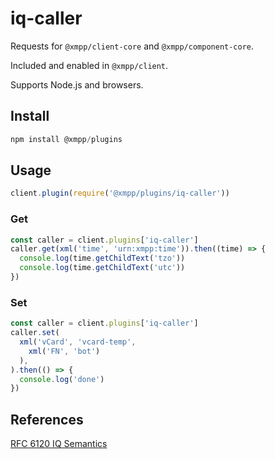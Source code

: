 # iq-caller

Requests for `@xmpp/client-core` and `@xmpp/component-core`.

Included and enabled in `@xmpp/client`.

Supports Node.js and browsers.

## Install

```js
npm install @xmpp/plugins
```

## Usage

```js
client.plugin(require('@xmpp/plugins/iq-caller'))
```

### Get

```js
const caller = client.plugins['iq-caller']
caller.get(xml('time', 'urn:xmpp:time')).then((time) => {
  console.log(time.getChildText('tzo'))
  console.log(time.getChildText('utc'))
})
```

### Set

```js
const caller = client.plugins['iq-caller']
caller.set(
  xml('vCard', 'vcard-temp',
    xml('FN', 'bot')
  ),
).then(() => {
  console.log('done')
})
```


## References

[RFC 6120 IQ Semantics](https://xmpp.org/rfcs/rfc6120.html#stanzas-semantics-iq)
